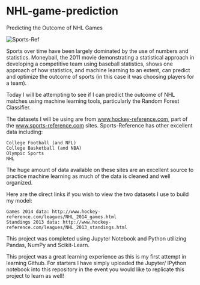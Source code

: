 # NHL-game-prediction
Predicting the Outcome of NHL Games

![Sports-Ref](https://pbs.twimg.com/profile_images/665173360800718848/iqDmjwxO.jpg)

Sports over time have been largely dominated by the use of numbers and statistics. Moneyball, the 2011 movie demonstrating a statistical approach in developing a competitive team using baseball statistics, shows one approach of how statistics, and machine learning to an extent, can predict and optimize the outcome of sports (in this case it was choosing players for a team).

Today I will be attempting to see if I can predict the outcome of NHL matches using machine learning tools, particularly the Random Forest Classifier.

The datasets I will be using are from www.hockey-reference.com, part of the www.sports-reference.com sites. Sports-Reference has other excellent data including:

    College Football (and NFL)
    College Basketball (and NBA)
    Olympic Sports
    NHL

The huge amount of data available on these sites are an excellent source to practice machine learning as much of the data is cleaned and well organized.

Here are the direct links if you wish to view the two datasets I use to build my model:

    Games 2014 data: http://www.hockey-reference.com/leagues/NHL_2014_games.html
    Standings 2013 data: http://www.hockey-reference.com/leagues/NHL_2013_standings.html

This project was completed using Jupyter Notebook and Python utilizing Pandas, NumPy and Scikit-Learn.

This project was a great learning experience as this is my first attempt in learning Github. For starters I have simply uploaded the Jupyter/ IPython notebook into this repository in the event you would like to replicate this project to learn as well!


